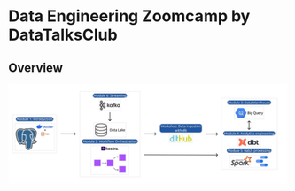 # Data Engineering Zoomcamp by DataTalksClub

## Overview

![Architecture](https://github.com/DataTalksClub/data-engineering-zoomcamp/blob/main/images/architecture/arch_v4_workshops.jpg)
